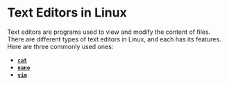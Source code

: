# **Text Editors in Linux**

Text editors are programs used to view and modify the content of files. There are different types of text editors in Linux, and each has its features. Here are three commonly used ones: 
- **[`cat`](https://github.com/InfoSecWarrior/Linux-Essentials/blob/main/Text-Editors/cat.md)**
-  **[`nano`](https://github.com/InfoSecWarrior/Linux-Essentials/blob/main/Text-Editors/nano.md)**
- **[`vim`](https://github.com/InfoSecWarrior/Linux-Essentials/blob/main/Text-Editors/vim.md)**
